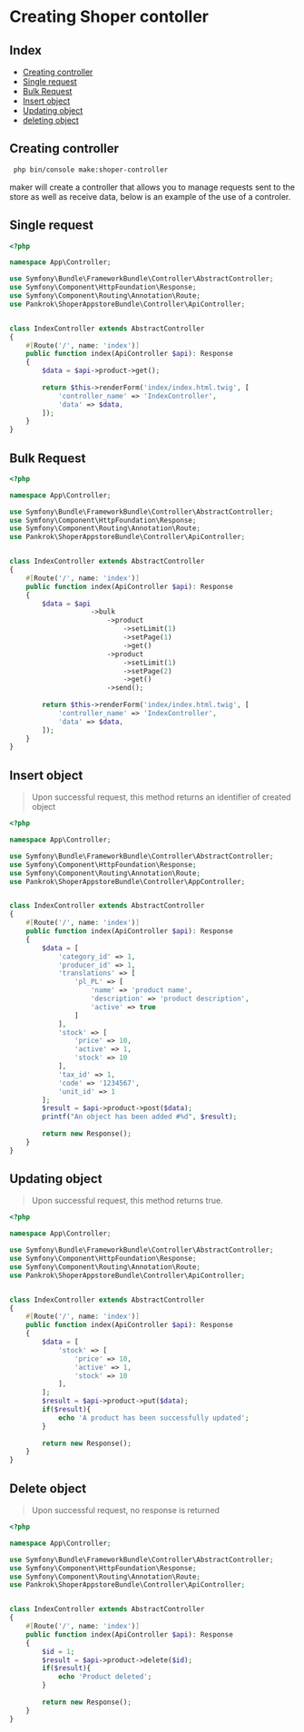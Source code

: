 # Creating Shoper contoller

## Index
* [Creating controller](#creating-controller)
* [Single request](#single-request)
* [Bulk Request](#bulk-Request)
* [Insert object](#insert-object)
* [Updating object](#updating-object)
* [deleting object](#deleting-object)

## Creating controller
```bash
 php bin/console make:shoper-controller
```
maker will create a controller that allows you to manage requests sent to the store as well as receive data, below is an example of the use of a controler. 

## Single request
```php
<?php

namespace App\Controller;

use Symfony\Bundle\FrameworkBundle\Controller\AbstractController;
use Symfony\Component\HttpFoundation\Response;
use Symfony\Component\Routing\Annotation\Route;
use Pankrok\ShoperAppstoreBundle\Controller\ApiController;


class IndexController extends AbstractController
{
    #[Route('/', name: 'index')]
    public function index(ApiController $api): Response
    {
        $data = $api->product->get();
        
        return $this->renderForm('index/index.html.twig', [
            'controller_name' => 'IndexController',
            'data' => $data,
        ]);
    }
}

```

## Bulk Request
```php
<?php

namespace App\Controller;

use Symfony\Bundle\FrameworkBundle\Controller\AbstractController;
use Symfony\Component\HttpFoundation\Response;
use Symfony\Component\Routing\Annotation\Route;
use Pankrok\ShoperAppstoreBundle\Controller\ApiController;


class IndexController extends AbstractController
{
    #[Route('/', name: 'index')]
    public function index(ApiController $api): Response
    {
        $data = $api
                    ->bulk
                        ->product
                            ->setLimit(1)
                            ->setPage(1)
                            ->get()
                        ->product
                            ->setLimit(1)
                            ->setPage(2)
                            ->get()
                        ->send();
        
        return $this->renderForm('index/index.html.twig', [
            'controller_name' => 'IndexController',
            'data' => $data,
        ]);
    }
}

```

## Insert object
> Upon successful request, this method returns an identifier of created object
```php
<?php

namespace App\Controller;

use Symfony\Bundle\FrameworkBundle\Controller\AbstractController;
use Symfony\Component\HttpFoundation\Response;
use Symfony\Component\Routing\Annotation\Route;
use Pankrok\ShoperAppstoreBundle\Controller\AppController;


class IndexController extends AbstractController
{
    #[Route('/', name: 'index')]
    public function index(ApiController $api): Response
    {
        $data = [
            'category_id' => 1,
            'producer_id' => 1,
            'translations' => [
                'pl_PL' => [
                    'name' => 'product name',
                    'description' => 'product description',
                    'active' => true
                ]
            ],
            'stock' => [
                'price' => 10,
                'active' => 1,
                'stock' => 10
            ],
            'tax_id' => 1,
            'code' => '1234567',
            'unit_id' => 1
        ];
        $result = $api->product->post($data);
        printf("An object has been added #%d", $result);
        
        return new Response();
    }
}

```

## Updating object
>Upon successful request, this method returns true.
```php
<?php

namespace App\Controller;

use Symfony\Bundle\FrameworkBundle\Controller\AbstractController;
use Symfony\Component\HttpFoundation\Response;
use Symfony\Component\Routing\Annotation\Route;
use Pankrok\ShoperAppstoreBundle\Controller\ApiController;


class IndexController extends AbstractController
{
    #[Route('/', name: 'index')]
    public function index(ApiController $api): Response
    {
        $data = [
            'stock' => [
                'price' => 10,
                'active' => 1,
                'stock' => 10
            ],
        ];
        $result = $api->product->put($data);
        if($result){
            echo 'A product has been successfully updated';
        }
        
        return new Response();
    }
}

```

## Delete object
>Upon successful request, no response is returned
```php
<?php

namespace App\Controller;

use Symfony\Bundle\FrameworkBundle\Controller\AbstractController;
use Symfony\Component\HttpFoundation\Response;
use Symfony\Component\Routing\Annotation\Route;
use Pankrok\ShoperAppstoreBundle\Controller\ApiController;


class IndexController extends AbstractController
{
    #[Route('/', name: 'index')]
    public function index(ApiController $api): Response
    {
        $id = 1;
        $result = $api->product->delete($id);
        if($result){
            echo 'Product deleted';
        }
        
        return new Response();
    }
}

```